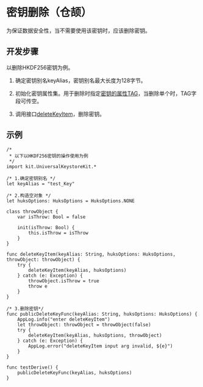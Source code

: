 # 密钥删除（仓颉）

为保证数据安全性，当不需要使用该密钥时，应该删除密钥。

## 开发步骤

以删除HKDF256密钥为例。

1. 确定密钥别名keyAlias，密钥别名最大长度为128字节。

2. 初始化密钥属性集。用于删除时指定[密钥的属性TAG](../../../../API_Reference/source_zh_cn/apis/UniversalKeystoreKit/cj-apis-security_huks.md#enum-hukstag)，当删除单个时，TAG字段可传空。

3. 调用接口[deleteKeyItem](../../../../API_Reference/source_zh_cn/apis/UniversalKeystoreKit/cj-apis-security_huks.md#func-deletekeyitemstring-huksoptions)，删除密钥。

## 示例

<!--compile-->
```cangjie
/*
 * 以下以HKDF256密钥的操作使用为例
 */
import kit.UniversalKeystoreKit.*

/* 1.确定密钥别名 */
let keyAlias = "test_Key"

/* 2.构造空对象 */
let huksOptions: HuksOptions = HuksOptions.NONE

class throwObject {
    var isThrow: Bool = false

    init(isThrow: Bool) {
        this.isThrow = isThrow
    }
}

func deleteKeyItem(keyAlias: String, huksOptions: HuksOptions, throwObject: throwObject) {
    try {
        deleteKeyItem(keyAlias, huksOptions)
    } catch (e: Exception) {
        throwObject.isThrow = true
        throw e
    }
}

/* 3.删除密钥*/
func publicDeleteKeyFunc(keyAlias: String, huksOptions: HuksOptions) {
    AppLog.info("enter deleteKeyItem")
    let throwObject: throwObject = throwObject(false)
    try {
        deleteKeyItem(keyAlias, huksOptions, throwObject)
    } catch (e: Exception) {
        AppLog.error("deleteKeyItem input arg invalid, ${e}")
    }
}

func testDerive() {
    publicDeleteKeyFunc(keyAlias, huksOptions)
}
```
